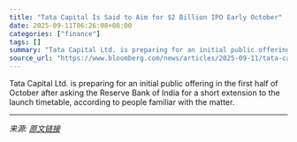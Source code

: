 ```yaml
---
title: "Tata Capital Is Said to Aim for $2 Billion IPO Early October"
date: 2025-09-11T06:26:08+08:00
categories: ["finance"]
tags: []
summary: "Tata Capital Ltd. is preparing for an initial public offering in the first half of October after asking the Reserve Bank of India for a short extension to the launch timetable, according to people fam"
source_url: "https://www.bloomberg.com/news/articles/2025-09-11/tata-capital-is-said-to-aim-for-2-billion-ipo-in-early-october"
---
```


Tata Capital Ltd. is preparing for an initial public offering in the first half of October after asking the Reserve Bank of India for a short extension to the launch timetable, according to people familiar with the matter.

---

*来源: [原文链接](https://www.bloomberg.com/news/articles/2025-09-11/tata-capital-is-said-to-aim-for-2-billion-ipo-in-early-october)*
